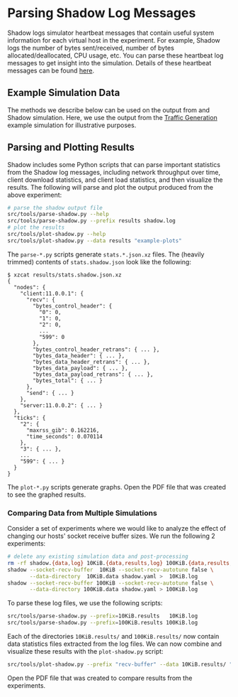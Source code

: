 # Parsing Shadow Log Messages

Shadow logs simulator heartbeat messages that contain useful system information
for each virtual host in the experiment. For example, Shadow logs the number of
bytes sent/received, number of bytes allocated/deallocated, CPU usage, etc. You
can parse these heartbeat log messages to get insight into the simulation.
Details of these heartbeat messages can be found
[here](log_format.md#heartbeat-messages).
 
## Example Simulation Data

The methods we describe below can be used on the output from and Shadow
simulation. Here, we use the output from the [Traffic
Generation](getting_started_tgen.md) example simulation for illustrative
purposes.

## Parsing and Plotting Results

Shadow includes some Python scripts that can parse important statistics from the
Shadow log messages, including network throughput over time, client download
statistics, and client load statistics, and then visualize the results. The
following will parse and plot the output produced from the above experiment:

```bash
# parse the shadow output file
src/tools/parse-shadow.py --help
src/tools/parse-shadow.py --prefix results shadow.log
# plot the results
src/tools/plot-shadow.py --help
src/tools/plot-shadow.py --data results "example-plots"
```

The `parse-*.py` scripts generate `stats.*.json.xz` files. The (heavily trimmed)
contents of `stats.shadow.json` look like the following:

```text
$ xzcat results/stats.shadow.json.xz
{
  "nodes": {
    "client:11.0.0.1": {
      "recv": {
        "bytes_control_header": {
          "0": 0,
          "1": 0,
          "2": 0,
          ...
          "599": 0
        },
        "bytes_control_header_retrans": { ... },
        "bytes_data_header": { ... },
        "bytes_data_header_retrans": { ... },
        "bytes_data_payload": { ... },
        "bytes_data_payload_retrans": { ... },
        "bytes_total": { ... }
      },
      "send": { ... }
    },
    "server:11.0.0.2": { ... }
  },
  "ticks": {
    "2": {
      "maxrss_gib": 0.162216,
      "time_seconds": 0.070114
    },
    "3": { ... },
    ...
    "599": { ... }
  }
}
```

The `plot-*.py` scripts generate graphs. Open the PDF file that was created to
see the graphed results.

### Comparing Data from Multiple Simulations

Consider a set of experiments where we would like to analyze the effect of
changing our hosts' socket receive buffer sizes. We run the following 2
experiments:

```bash
# delete any existing simulation data and post-processing
rm -rf shadow.{data,log} 10KiB.{data,results,log} 100KiB.{data,results,log} *.results.pdf
shadow --socket-recv-buffer  10KiB --socket-recv-autotune false \
       --data-directory  10KiB.data shadow.yaml >  10KiB.log
shadow --socket-recv-buffer 100KiB --socket-recv-autotune false \
       --data-directory 100KiB.data shadow.yaml > 100KiB.log
```

To parse these log files, we use the following scripts:

```bash
src/tools/parse-shadow.py --prefix=10KiB.results   10KiB.log
src/tools/parse-shadow.py --prefix=100KiB.results 100KiB.log
```

Each of the directories `10KiB.results/` and `100KiB.results/` now contain data
statistics files extracted from the log files. We can now combine and visualize
these results with the `plot-shadow.py` script:

```bash
src/tools/plot-shadow.py --prefix "recv-buffer" --data 10KiB.results/ "10 KiB" --data 100KiB.results/ "100 KiB"
```

Open the PDF file that was created to compare results from the experiments.
